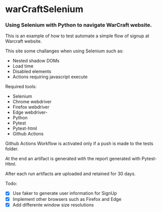 # warCraftSelenium

### Using Selenium with Python to navigate WarCraft website. 

This is an example of how to test automate a simple flow of signup at Warcraft website. 

This site some challanges when using Selenium such as:
- Nested shadow DOMs
- Load time
- Disabled elements
- Actions requiring javascript execute

Required tools:
- Selenium
- Chrome webdriver
- Firefox webdriver
- Edge webdriver- 
- Python
- Pytest
- Pytest-html
- Github Actions

Github Actions Workflow is activated only if a push is made to the tests folder. 

At the end an artifact is generated with the report generated with Pytest-Html.

After each run artifacts are uploaded and retained for 30 days. 

Todo:
- [x] Use faker to generate user information for SignUp
- [x] Implement other browsers such as Firefox and Edge
- [x] Add differente window size resolutions
